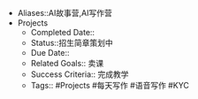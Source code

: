 - Aliases::AI故事营,AI写作营
- Projects
    - Completed Date:: 
    - Status::招生简章策划中
    - Due Date:: 
    - Related Goals:: 卖课
    - Success Criteria:: 完成教学
    - Tags:: #Projects  #每天写作 #语音写作 #KYC
